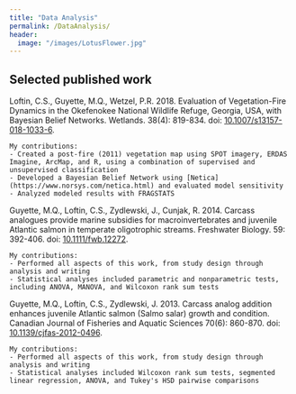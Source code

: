 ```yaml
---
title: "Data Analysis"
permalink: /DataAnalysis/
header:
  image: "/images/LotusFlower.jpg"
---
```





## Selected published work

Loftin, C.S., Guyette, M.Q., Wetzel, P.R. 2018. Evaluation of Vegetation-Fire Dynamics in the Okefenokee National Wildlife Refuge, Georgia, USA, with Bayesian Belief Networks. Wetlands. 38(4): 819-834. doi: [10.1007/s13157-018-1033-6](https://doi.org/10.1007/s13157-018-1033-6).

    My contributions:  
    - Created a post-fire (2011) vegetation map using SPOT imagery, ERDAS Imagine, ArcMap, and R, using a combination of supervised and unsupervised classification  
    - Developed a Bayesian Belief Network using [Netica](https://www.norsys.com/netica.html) and evaluated model sensitivity  
    - Analyzed modeled results with FRAGSTATS  

Guyette, M.Q., Loftin, C.S., Zydlewski, J., Cunjak, R. 2014. Carcass analogues provide marine subsidies for macroinvertebrates and juvenile Atlantic salmon in temperate oligotrophic streams. Freshwater Biology. 59: 392-406. doi: [10.1111/fwb.12272](http://dx.doi.org/10.1111/fwb.12272).  

    My contributions:  
    - Performed all aspects of this work, from study design through analysis and writing  
    - Statistical analyses included parametric and nonparametric tests, including ANOVA, MANOVA, and Wilcoxon rank sum tests

Guyette, M.Q., Loftin, C.S., Zydlewski, J. 2013. Carcass analog addition enhances juvenile Atlantic salmon (Salmo salar) growth and condition. Canadian Journal of Fisheries and Aquatic Sciences 70(6): 860-870. doi: [10.1139/cjfas-2012-0496](http://dx.doi.org/10.1139/cjfas-2012-0496).  

    My contributions:   
    - Performed all aspects of this work, from study design through analysis and writing  
    - Statistical analyses included Wilcoxon rank sum tests, segmented linear regression, ANOVA, and Tukey's HSD pairwise comparisons
